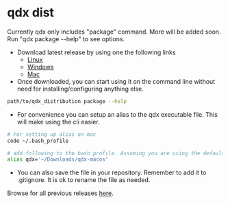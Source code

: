 # qdx dist

Currently qdx only includes "package" command. More will be added soon. Run "qdx package --help" to see options.

- Download latest release by using one the following links
  - [Linux](https://github.com/qislam/qdx-dist/releases/latest/download/qdx-linux) 
  - [Windows](https://github.com/qislam/qdx-dist/releases/latest/download/qdx-win.exe) 
  - [Mac](https://github.com/qislam/qdx-dist/releases/latest/download/qdx-macos) 
- Once downloaded, you can start using it on the command line without need for installing/configuring anything else.

```bash
path/to/qdx_distribution package --help
```

- For convenience you can setup an alias to the qdx executable file. This will make using the cli easier.

```bash
# For setting up alias on mac
code ~/.bash_profile

# add following to the bash profile. Assuming you are using the default download folder
alias qdx='~/Downloads/qdx-macos'
```

- You can also save the file in your repository. Remember to add it to .gitignore. It is ok to rename the file as needed.

Browse for all previous releases [here](https://github.com/qislam/qdx-dist/releases).

